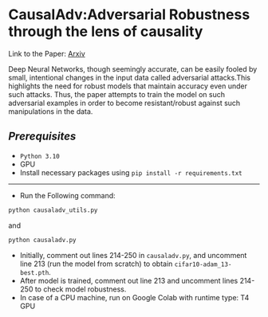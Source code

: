 # CausalAdv:Adversarial Robustness through the lens of causality
Link to the Paper: [Arxiv](https://arxiv.org/pdf/2106.06196.pdf)

Deep Neural Networks, though seemingly accurate, can be easily fooled by small, intentional changes in the input data called adversarial attacks.This highlights the need for robust models that maintain accuracy even under such attacks. Thus, the paper attempts to train the model on such adversarial examples in order to become resistant/robust against such manipulations in the data.

*Prerequisites*
-------------
- `Python 3.10`
- GPU
- Install necessary packages using `pip install -r requirements.txt`
----------
- Run the Following command:
```bash
python causaladv_utils.py
```
and
```bash
python causaladv.py
```
- Initially, comment out lines 214-250 in `causaladv.py`, and uncomment line 213 (run the model from scratch) to obtain `cifar10-adam_13-best.pth`.
- After model is trained, comment out line 213 and uncomment lines 214-250 to check model robustness.
- In case of a CPU machine, run on Google Colab with runtime type: T4 GPU
